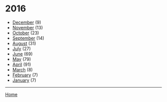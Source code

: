 # 2016

  * [December](./2016-12.md) (9)
  * [November](./2016-11.md) (13)
  * [October](./2016-10.md) (23)
  * [September](./2016-09.md) (14)
  * [August](./2016-08.md) (31)
  * [July](./2016-07.md) (27)
  * [June](./2016-06.md) (69)
  * [May](./2016-05.md) (79)
  * [April](./2016-04.md) (91)
  * [March](./2016-03.md) (8)
  * [February](./2016-02.md) (7)
  * [January](./2016-01.md) (7)

----

[Home](../)
